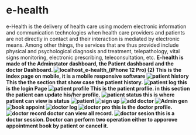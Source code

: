 # e-health 
e-Health is the delivery of health care using modern electronic information and communication 
technologies when health care providers and patients are not directly in contact and their interaction
is mediated by electronic means. Among other things, the services that are thus provided include physical 
and psychological diagnosis and treatment, telepathology, vital signs monitoring, electronic prescribing, 
teleconsultation, etc.
<b>E-health<b/> is made of the Adminstator dashboard, the Patient dashboard and the doctor Dashboard.
![localhost_e-health_(iPhone 12 Pro) (2)](https://user-images.githubusercontent.com/111451740/211267957-80da16e4-b35a-4a93-9d5f-b6a71473b3e8.png)
  This is the index page on mobile, it is a mobile responsive software
![patient history](https://user-images.githubusercontent.com/111451740/211267978-87b3048d-e9a4-4da1-aea8-6c5b746c1667.JPG)
  This the the section that show case the patient history.
![patient log](https://user-images.githubusercontent.com/111451740/211267981-6316e86d-c984-4526-b1b2-1d35ba355e58.JPG)
  this is the login Page
![patient profile](https://user-images.githubusercontent.com/111451740/211267986-ddeaf2e9-3f4b-409d-83bd-749aa0f8b17c.JPG)
  This is the patient proflie. in this section the patient can update his/her profile.
![patient status](https://user-images.githubusercontent.com/111451740/211267993-13fa81d4-7974-4f56-86cf-83e50e3e7b71.JPG)
  this is where patient can view is status
![patient](https://user-images.githubusercontent.com/111451740/211267998-25f3896d-377b-4e93-8a0e-c7dcdc027447.JPG)
![sign up](https://user-images.githubusercontent.com/111451740/211267999-472c50cf-183e-4b3b-9c71-b6d65a45a0fb.JPG)
![add doctor](https://user-images.githubusercontent.com/111451740/211268002-cc16ced1-3b94-4efe-8464-e3751f4312d0.JPG)
![Admin gen](https://user-images.githubusercontent.com/111451740/211268005-d83586c3-0c7a-44c1-a83c-6f1a14b70b8f.JPG)
![book appoint](https://user-images.githubusercontent.com/111451740/211268009-58ffdf6b-eb16-428b-88ac-759a01600193.JPG)
![doctor log](https://user-images.githubusercontent.com/111451740/211268017-e557e652-1f53-4ab3-887f-7e293355320a.JPG)
![doctor pro](https://user-images.githubusercontent.com/111451740/211268020-d06e90df-5f33-48e5-ab4d-7a030c57efcb.JPG)
  this is the doctor profile.
![doctor record](https://user-images.githubusercontent.com/111451740/211268024-37f95836-ba2b-4c34-b0a2-a08fb49b705d.JPG)
  doctor can view all record.
![doctor sesion](https://user-images.githubusercontent.com/111451740/211268026-03206c5b-67a5-44d6-81be-fdf3ae453a4b.JPG)
  this is a doctor session. Doctor can perform two operation either to apporove appointment book by patient or cancel it.
  
  
